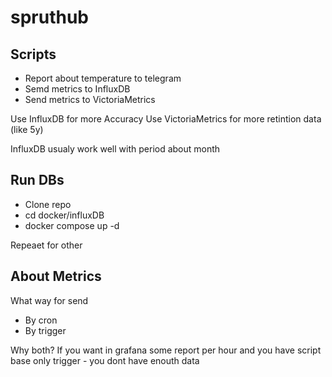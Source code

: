 # spruthub


## Scripts
- Report about temperature to telegram
- Semd metrics to InfluxDB
- Send metrics to VictoriaMetrics

Use InfluxDB for more Accuracy 
Use VictoriaMetrics for more retintion data (like 5y)

InfluxDB usualy work well with period about month

## Run DBs
- Clone repo
- cd docker/influxDB
- docker compose up -d

Repeaet for other

## About Metrics
What way for send
- By cron
- By trigger

Why both? If you want in grafana some report per hour and you have script base only trigger - you dont have enouth data

